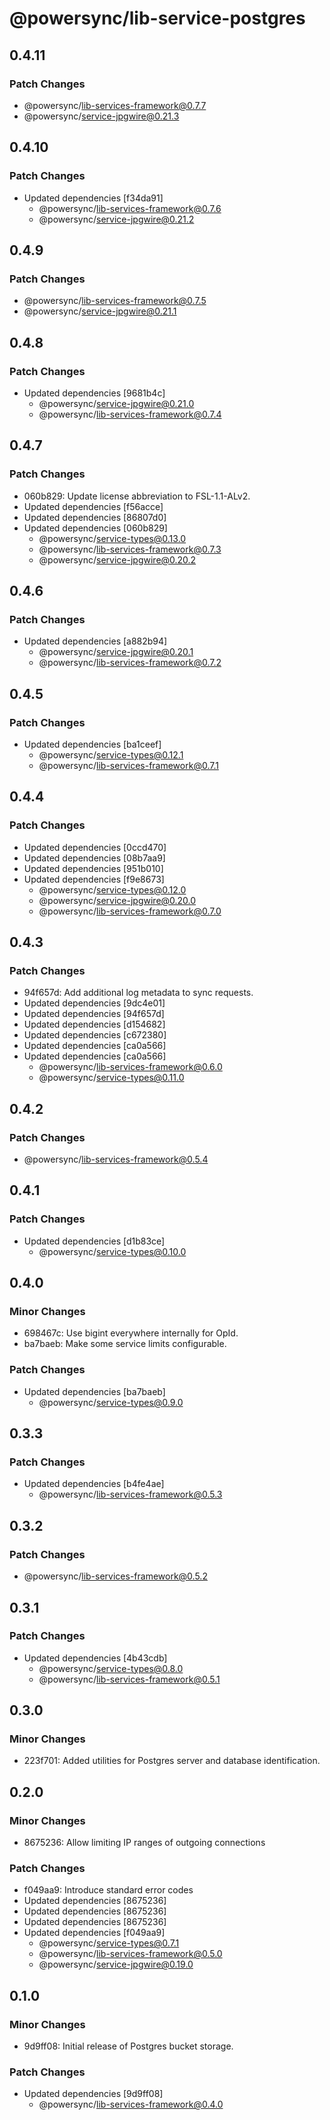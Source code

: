 # @powersync/lib-service-postgres

## 0.4.11

### Patch Changes

- @powersync/lib-services-framework@0.7.7
- @powersync/service-jpgwire@0.21.3

## 0.4.10

### Patch Changes

- Updated dependencies [f34da91]
  - @powersync/lib-services-framework@0.7.6
  - @powersync/service-jpgwire@0.21.2

## 0.4.9

### Patch Changes

- @powersync/lib-services-framework@0.7.5
- @powersync/service-jpgwire@0.21.1

## 0.4.8

### Patch Changes

- Updated dependencies [9681b4c]
  - @powersync/service-jpgwire@0.21.0
  - @powersync/lib-services-framework@0.7.4

## 0.4.7

### Patch Changes

- 060b829: Update license abbreviation to FSL-1.1-ALv2.
- Updated dependencies [f56acce]
- Updated dependencies [86807d0]
- Updated dependencies [060b829]
  - @powersync/service-types@0.13.0
  - @powersync/lib-services-framework@0.7.3
  - @powersync/service-jpgwire@0.20.2

## 0.4.6

### Patch Changes

- Updated dependencies [a882b94]
  - @powersync/service-jpgwire@0.20.1
  - @powersync/lib-services-framework@0.7.2

## 0.4.5

### Patch Changes

- Updated dependencies [ba1ceef]
  - @powersync/service-types@0.12.1
  - @powersync/lib-services-framework@0.7.1

## 0.4.4

### Patch Changes

- Updated dependencies [0ccd470]
- Updated dependencies [08b7aa9]
- Updated dependencies [951b010]
- Updated dependencies [f9e8673]
  - @powersync/service-types@0.12.0
  - @powersync/service-jpgwire@0.20.0
  - @powersync/lib-services-framework@0.7.0

## 0.4.3

### Patch Changes

- 94f657d: Add additional log metadata to sync requests.
- Updated dependencies [9dc4e01]
- Updated dependencies [94f657d]
- Updated dependencies [d154682]
- Updated dependencies [c672380]
- Updated dependencies [ca0a566]
- Updated dependencies [ca0a566]
  - @powersync/lib-services-framework@0.6.0
  - @powersync/service-types@0.11.0

## 0.4.2

### Patch Changes

- @powersync/lib-services-framework@0.5.4

## 0.4.1

### Patch Changes

- Updated dependencies [d1b83ce]
  - @powersync/service-types@0.10.0

## 0.4.0

### Minor Changes

- 698467c: Use bigint everywhere internally for OpId.
- ba7baeb: Make some service limits configurable.

### Patch Changes

- Updated dependencies [ba7baeb]
  - @powersync/service-types@0.9.0

## 0.3.3

### Patch Changes

- Updated dependencies [b4fe4ae]
  - @powersync/lib-services-framework@0.5.3

## 0.3.2

### Patch Changes

- @powersync/lib-services-framework@0.5.2

## 0.3.1

### Patch Changes

- Updated dependencies [4b43cdb]
  - @powersync/service-types@0.8.0
  - @powersync/lib-services-framework@0.5.1

## 0.3.0

### Minor Changes

- 223f701: Added utilities for Postgres server and database identification.

## 0.2.0

### Minor Changes

- 8675236: Allow limiting IP ranges of outgoing connections

### Patch Changes

- f049aa9: Introduce standard error codes
- Updated dependencies [8675236]
- Updated dependencies [8675236]
- Updated dependencies [8675236]
- Updated dependencies [f049aa9]
  - @powersync/service-types@0.7.1
  - @powersync/lib-services-framework@0.5.0
  - @powersync/service-jpgwire@0.19.0

## 0.1.0

### Minor Changes

- 9d9ff08: Initial release of Postgres bucket storage.

### Patch Changes

- Updated dependencies [9d9ff08]
  - @powersync/lib-services-framework@0.4.0
